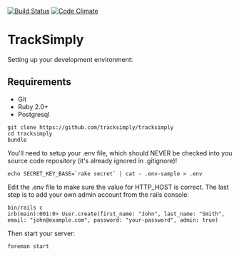 [![Build Status](https://travis-ci.org/tracksimply/tracksimply.png?branch=master)](https://travis-ci.org/tracksimply/tracksimply) [![Code Climate](https://codeclimate.com/github/tracksimply/tracksimply.png)](https://codeclimate.com/github/tracksimply/tracksimply)

# TrackSimply

Setting up your development environment:

## Requirements

- Git
- Ruby 2.0+
- Postgresql

```
git clone https://github.com/tracksimply/tracksimply
cd tracksimply
bundle
```

You'll need to setup your .env file, which should NEVER be checked into
you source code repository (it's already ignored in .gitignore)!

```
echo SECRET_KEY_BASE=`rake secret` | cat - .env-sample > .env
```

Edit the .env file to make sure the value for HTTP_HOST is correct. The last
step is to add your own admin account from the rails console:

```
bin/rails c
irb(main):001:0> User.create(first_name: "John", last_name: "Smith", email: "john@example.com", password: "your-password", admin: true)
```

Then start your server:

```
foreman start
```
